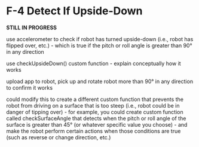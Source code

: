 # F-4 Detect If Upside-Down

**STILL IN PROGRESS**

use accelerometer to check if robot has turned upside-down \(i.e., robot has flipped over, etc.\) - which is true if the pitch or roll angle is greater than 90° in any direction

use checkUpsideDown\(\) custom function - explain conceptually how it works

upload app to robot, pick up and rotate robot more than 90° in any direction to confirm it works

could modify this to create a different custom function that prevents the robot from driving on a surface that is too steep \(i.e., robot could be in danger of tipping over\) - for example, you could create custom function called checkSurfaceAngle that detects when the pitch or roll angle of the surface is greater than 45° \(or whatever specific value you choose\) - and make the robot perform certain actions when those conditions are true \(such as reverse or change direction, etc.\)

